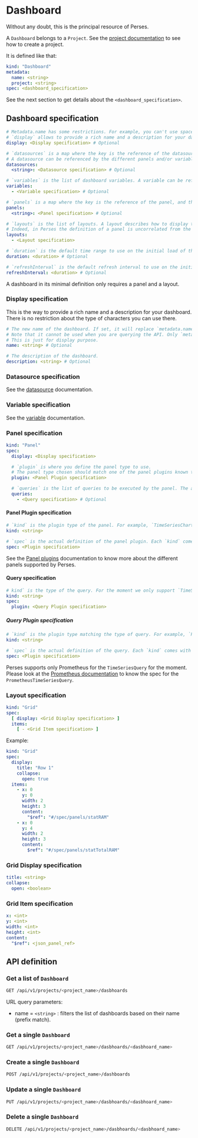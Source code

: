 # Dashboard

Without any doubt, this is the principal resource of Perses.

A `Dashboard` belongs to a `Project`. See the [project documentation](./project.md) to see how to create a project.

It is defined like that:

```yaml
kind: "Dashboard"
metadata:
  name: <string>
  project: <string>
spec: <dashboard_specification>
```

See the next section to get details about the `<dashboard_specification>`.

## Dashboard specification

```yaml
# Metadata.name has some restrictions. For example, you can't use space there.
# `display` allows to provide a rich name and a description for your dashboard.
display: <Display specification> # Optional

# `datasources` is a map where the key is the reference of the datasource. The value is the actual datasource definition.
# A datasource can be referenced by the different panels and/or variables.
datasources:
  <string>: <Datasource specification> # Optional

# `variables` is the list of dashboard variables. A variable can be referenced by the different panels and/or by other variables.
variables:
  - <Variable specification> # Optional

# `panels` is a map where the key is the reference of the panel, and the value is the actual panel definition
panels:
  <string>: <Panel specification> # Optional

# `layouts` is the list of layouts. A layout describes how to display the list of panels. 
# Indeed, in Perses the definition of a panel is uncorrelated from the definition of where to position it.
layouts:
  - <Layout specification>

# `duration` is the default time range to use on the initial load of the dashboard.
duration: <duration> # Optional

# `refreshInterval` is the default refresh interval to use on the initial load of the dashboard.
refreshInterval: <duration> # Optional
```

A dashboard in its minimal definition only requires a panel and a layout.

### Display specification

This is the way to provide a rich name and a description for your dashboard. There is no restriction about the type of
characters you can use there.

```yaml
# The new name of the dashboard. If set, it will replace `metadata.name` in the dashboard title in the UI.
# Note that it cannot be used when you are querying the API. Only `metadata.name` can be used to reference the dashboard.
# This is just for display purpose.
name: <string> # Optional

# The description of the dashboard.
description: <string> # Optional
```

### Datasource specification

See the [datasource](./datasource.md) documentation.

### Variable specification

See the [variable](./variable.md) documentation.

### Panel specification

```yaml
kind: "Panel"
spec:
  display: <Display specification>

  # `plugin` is where you define the panel type to use.
  # The panel type chosen should match one of the panel plugins known to the Perses instance.
  plugin: <Panel Plugin specification>

  # `queries` is the list of queries to be executed by the panel. The available types of query are conditioned by the type of panel & the type of datasource used.
  queries:
    - <Query specification> # Optional
```

#### Panel Plugin specification

```yaml
# `kind` is the plugin type of the panel. For example, `TimeSeriesChart`.
kind: <string>

# `spec` is the actual definition of the panel plugin. Each `kind` comes with its own `spec`.
spec: <Plugin specification>
```

See the [Panel plugins](../plugins/panels.md) documentation to know more about the different panels supported by Perses.

#### Query specification

```yaml
# kind` is the type of the query. For the moment we only support `TimeSeriesQuery`.
kind: <string>
spec:
  plugin: <Query Plugin specification>
```

##### Query Plugin specification

```yaml
# `kind` is the plugin type matching the type of query. For example, `PrometheusTimeSeriesQuery` for the query type `TimeSeriesQuery`.
kind: <string>

# `spec` is the actual definition of the query. Each `kind` comes with its own `spec`.
spec: <Plugin specification>
```

Perses supports only Prometheus for the `TimeSeriesQuery` for the moment.
Please look at the [Prometheus documentation](../plugins/prometheus.md#datasource) to know the spec for the `PrometheusTimeSeriesQuery`.

### Layout specification

```yaml
kind: "Grid"
spec:
  [ display: <Grid Display specification> ]
  items:
    [ - <Grid Item specification> ]
```

Example:

```yaml
kind: "Grid"
spec:
  display:
    title: "Row 1"
    collapse:
      open: true
  items:
    - x: 0
      y: 0
      width: 2
      height: 3
      content:
        "$ref": "#/spec/panels/statRAM"
    - x: 0
      y: 4
      width: 2
      height: 3
      content:
        $ref": "#/spec/panels/statTotalRAM"
```

### Grid Display specification

```yaml
title: <string>
collapse:
  open: <boolean>
```

### Grid Item specification

```yaml
x: <int>
y: <int>
width: <int>
height: <int>
content:
  "$ref": <json_panel_ref>
```

## API definition

### Get a list of `Dashboard`

```bash
GET /api/v1/projects/<project_name>/dasbhoards
```

URL query parameters:

- name = `<string>` : filters the list of dashboards based on their name (prefix match).

### Get a single `Dashboard`

```bash
GET /api/v1/projects/<project_name>/dasbhoards/<dasbhoard_name>
```

### Create a single `Dashboard`

```bash
POST /api/v1/projects/<project_name>/dashboards
```

### Update a single `Dashboard`

```bash
PUT /api/v1/projects/<project_name>/dasbhoards/<dasbhoard_name>
```

### Delete a single `Dashboard`

```bash
DELETE /api/v1/projects/<project_name>/dasbhoards/<dasbhoard_name>
```
